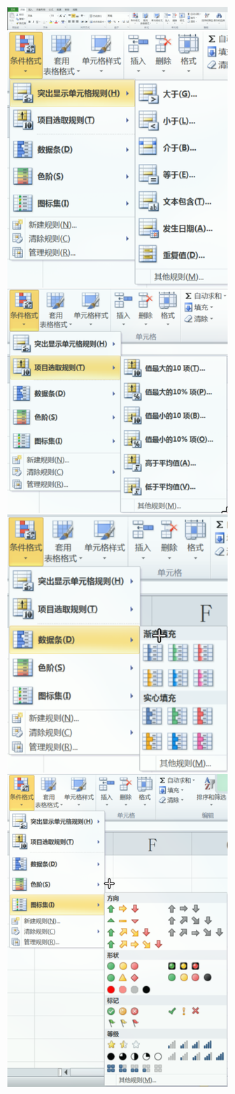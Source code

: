 ![](../../../../Resource/Pasted%20image%2020250522095843.png)
![](../../../../Resource/Pasted%20image%2020250522095952.png)
![](../../../../Resource/Pasted%20image%2020250522100009.png)![](../../../../Resource/Pasted%20image%2020250522100033.png)![](../../../../Resource/Pasted%20image%2020250522100051.png)